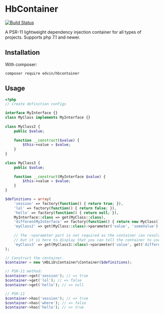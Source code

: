 # HbContainer

[![Build Status](https://travis-ci.org/hultberg/hbcontainer.svg?branch=master)](https://travis-ci.org/hultberg/hbcontainer)

A PSR-11 lightweight dependency injection container for all types of projects. Supports php 7.1 and newer.

## Installation

With composer:
```
composer require edvin/hbcontainer
```

## Usage

```php
<?php
// Create definition configs

interface MyInterface {}
class MyClass implements MyInterface {}
    
class MyClass2 {
    public $value;
    
    function __construct($value) {
        $this->value = $value;
    }
}
    
class MyClass3 {
    public $value;
    
    function __construct(MyInterface $value) {
        $this->value = $value;
    }
}

$definitions = array(
    'session' => factory(function() { return true; }),
    'lol' => factory(function() { return false; }),
    'hello' => factory(function() { return null; }),
    MyInterface::class => get(MyClass::class),
    'differentMyInterface' => factory(function() { return new MyClass(); }),
    'myClass2' => get(MyClass::class)->parameter('value', 'someValue'),
    
    // The ->parameter part is not required as the container can resolve the parameters
    // but it is here to display that you can tell the container to use another instance.
    'myClass3' => get(MyClass3::class)->parameter('value', get('differentMyInterface')),
);

// Construct the container.
$container = new \HbLib\Container\Container($definitions);

// PSR-11 method:
$container->get('session'); // => true
$container->get('lol'); // => false
$container->get('hello'); // => null

// PSR-11
$container->has('session'); // => true
$container->has('where'); // => false
$container->has('hello'); // => true
```

